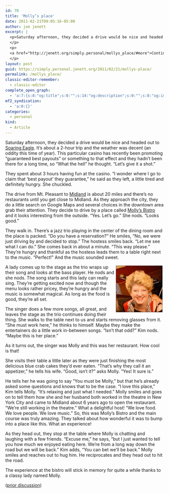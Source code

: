 ```yaml
---
id: 78
title: 'Molly’s place'
date: 2011-02-21T09:05:16-05:00
author: joe jenett
excerpt: |
  <p>Saturday afternoon, they decided a drive would be nice and headed out to <a href="http://www.soaringeaglecasino.com/">Soaring Eagle</a>. It's about a 2-hour trip and the weather was decent (an oddity this time of year). This particular casino has recently been promoting "guaranteed best payouts" or something to that effect and they hadn't been there for a long time, so "What the hell" he thought. "Let's give it a shot."
  </p>
  <p>
  <a href="http://jenett.org/simply.personal/mollys_place/#more">Continue reading "Molly's place" &raquo;</a>
  </p>
layout: post
guid: https://simply.personal.jenett.org/2011/02/21/mollys-place/
permalink: /mollys_place/
classic-editor-remember:
  - classic-editor
complete_open_graph:
  - 'a:7:{s:8:"og:title";s:0:"";s:14:"og:description";s:0:"";s:8:"og:image";s:0:"";s:7:"og:type";s:0:"";s:12:"twitter:card";s:7:"summary";s:19:"twitter:description";s:0:"";s:15:"twitter:creator";s:0:"";}'
mf2_syndication:
  - 'a:0:{}'
categories:
  - personal
kind:
  - Article
---
```

Saturday afternoon, they decided a drive would be nice and headed out to [Soaring Eagle](http://www.soaringeaglecasino.com/). It’s about a 2-hour trip and the weather was decent (an oddity this time of year). This particular casino has recently been promoting &#8220;guaranteed best payouts&#8221; or something to that effect and they hadn’t been there for a long time, so &#8220;What the hell&#8221; he thought. &#8220;Let’s give it a shot.&#8221; 

<!--more-->

They spent about 3 hours having fun at the casino. &#8220;I wonder where I go to claim that &#8216;best payout’ they guarantee,&#8221; he said as they left, a little tired and definitely hungry. She chuckled. 

The drive from Mt. Pleasant to [Midland](http://en.wikipedia.org/wiki/Midland,_Michigan) is about 20 miles and there’s no restaurants until you get close to Midland. As they approach the city, they do a little search on Google Maps and several choices in the downtown area grab their attention. They decide to drive by a place called [Molly’s Bistro](http://mollysbistro.com/) and it looks interesting from the outside. &#8220;Yes. Let’s go.&#8221; She nods. &#8220;Looks good.&#8221; 

They walk in. There’s a jazz trio playing in the center of the dining room and the place is packed. &#8220;Do you have a reservation?&#8221; He smiles, &#8220;No, we were just driving by and decided to stop.&#8221; The hostess smiles back. &#8220;Let me see what I can do.&#8221; She comes back in about a minute. &#8220;This way please.&#8221; They’re hungry and thankful as the hostess leads them to a table right next to the music. &#8220;Perfect!&#8221; And the music sounded sweet. 

<img src="../images/molly.jpg" alt="Molly" style="position:relative;float:right;margin:4px;" /> A lady comes up to the stage as the trio wraps up their song and looks at the bass player. He nods and she nods. The song starts and this lady can really sing. They’re getting excited now and though the menu looks rather pricey, they’re hungry and the music is somewhat magical. As long as the food is good, they’re all set. 

The singer does a few more songs, all great, and leaves the stage as the trio continues doing their thing. She walks to the table next to us and starts removing glasses from it. &#8220;She must work here,&#8221; he thinks to himself. Maybe they make the entertainers do a little work in-between songs. &#8220;Isn’t that odd?&#8221; Kim nods. &#8220;Maybe this is her place.&#8221; 

As it turns out, the singer was Molly and this was her restaurant. How cool is that! 

She visits their table a little later as they were just finishing the most delicious blue crab cakes they’d ever eaten. &#8220;That’s why they call it an appetizer,&#8221; he tells his wife. &#8220;Good, isn’t it?&#8221; asks Molly. &#8220;Yes! It sure is.&#8221; 

He tells her he was going to say &#8220;You must be Molly,&#8221; but that he’s already asked some questions and knows that to be the case. &#8220;I love this place,&#8221; Kim tells Molly. &#8220;It’s relaxing and just what I needed.&#8221; Molly smiles and goes on to tell them how she and her husband both worked in the theatre in New York City and came to Midland about 6 years ago to open the restaurant. &#8220;We’re still working in the theatre.&#8221; What a delightful host! &#8220;We love food. We love people. We love music.&#8221; So, this was Molly’s Bistro and the main course was truly amazing. They talked about how wonderful it was to bump into a place like this. What an experience! 

As they head out, they stop at the table where Molly is chatting and laughing with a few friends. &#8220;Excuse me,&#8221; he says, &#8220;but I just wanted to tell you how much we enjoyed eating here. We’re from a long way down the road but we will be back.&#8221; Kim adds, &#8220;You can bet we’ll be back.&#8221; Molly smiles and reaches out to hug him. He reciprocates and they head out to hit the road. 

The experience at the bistro will stick in memory for quite a while thanks to a classy lady named Molly. 

([prior discussion](https://disqus.com/home/discussion/jenettsimplypersonal/jenettsimplypersonal_mollys_place/))